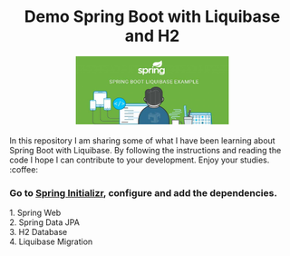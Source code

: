 <div id="top" align="center">
  <h1> Demo Spring Boot with Liquibase and H2 </h1>
</div>

<div align="center">
  <a>
    <img src="image/logo.jpg" alt="Logo" width="270" height="120">
  </a>
</div>
</br>
  <div align="start">
    In this repository I am sharing some of what I have been learning about Spring Boot with Liquibase. By following the instructions and reading the code I hope I can contribute to your development. Enjoy your studies. :coffee: 
  </div>
  <h3 align="start">
    Go to <a href="https://start.spring.io/">Spring Initializr</a>, configure and add the dependencies.
  </h3>
  <div align="start">
    1. Spring Web </br>
    2. Spring Data JPA </br>
    3. H2 Database </br>
    4. Liquibase Migration </br>
  </div>

